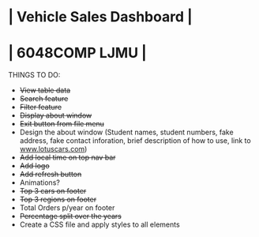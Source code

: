 # | Vehicle Sales Dashboard | 
# | 6048COMP LJMU |

THINGS TO DO:

- ~~View table data~~
- ~~Search feature~~
- ~~Filter feature~~
- ~~Display about window~~
- ~~Exit button from file menu~~
- Design the about window (Student names, student numbers, fake address, fake contact inforation, brief description of how to use, link to www.lotuscars.com)
- ~~Add local time on top nav bar~~
- ~~Add logo~~
- ~~Add refresh button~~
- Animations?
- ~~Top 3 cars on footer~~
- ~~Top 3 regions on footer~~
- Total Orders p/year on footer
- ~~Percentage split over the years~~
- Create a CSS file and apply styles to all elements